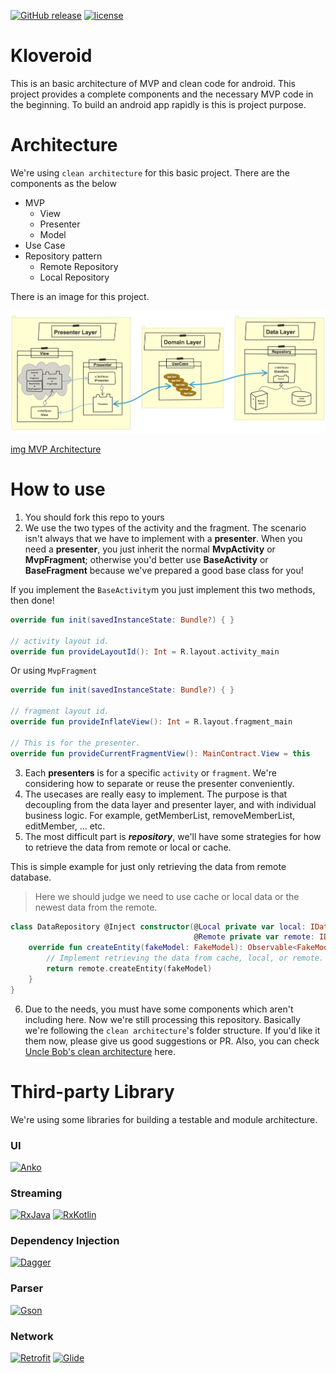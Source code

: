 [![GitHub release](https://img.shields.io/github/release/dev-cloverlab/Kloveroid.svg?style=flat-square)](https://github.com/dev-cloverlab/Kloveroid)
[![license](https://img.shields.io/github/license/dev-cloverlab/Kloveroid.svg?style=flat-square)](https://github.com/dev-cloverlab/Kloveroid)

# Kloveroid

This is an basic architecture of MVP and clean code for android. This project provides a complete
components and the necessary MVP code in the beginning. To build an android app rapidly is this is
project purpose.

# Architecture

We're using `clean architecture` for this basic project. There are the components as the below

- MVP
  - View
  - Presenter
  - Model
- Use Case
- Repository pattern
  - Remote Repository
  - Local Repository

There is an image for this project.

![Architecture](https://github.com/dev-cloverlab/Kloveroid/blob/master/img/architecture.png)

[img MVP Architecture](https://sketchboard.me/JAGLNMNjXMMP)

# How to use

1. You should fork this repo to yours
2. We use the two types of the activity and the fragment. The scenario isn't always that we have
to implement with a **presenter**. When you need a **presenter**, you just inherit the normal
**MvpActivity** or **MvpFragment**; otherwise you'd better use **BaseActivity** or **BaseFragment**
because we've prepared a good base class for you!

If you implement the `BaseActivity`m you just implement this two methods, then done!
```kotlin
override fun init(savedInstanceState: Bundle?) { }

// activity layout id.
override fun provideLayoutId(): Int = R.layout.activity_main
```

Or using `MvpFragment`
```kotlin
override fun init(savedInstanceState: Bundle?) { }

// fragment layout id.
override fun provideInflateView(): Int = R.layout.fragment_main

// This is for the presenter.
override fun provideCurrentFragmentView(): MainContract.View = this
```

3. Each **presenters** is for a specific `activity` or `fragment`. We're considering how to separate
or reuse the presenter conveniently.
4. The usecases are really easy to implement. The purpose is that decoupling from the data layer and
presenter layer, and with individual business logic. For example, getMemberList, removeMemberList,
editMember, ... etc.
5. The most difficult part is **_repository_**, we'll have some strategies for how to retrieve the data
from remote or local or cache.

This is simple example for just only retrieving the data from remote database.

> Here we should judge we need to use cache or local data or the newest data from the remote.

```kotlin
class DataRepository @Inject constructor(@Local private var local: IDataStore,
                                         @Remote private var remote: IDataStore): IDataStore {
    override fun createEntity(fakeModel: FakeModel): Observable<FakeModel> {
        // Implement retrieving the data from cache, local, or remote.
        return remote.createEntity(fakeModel)
    }
}
```

6. Due to the needs, you must have some components which aren't including here. Now we're still
processing this repository. Basically we're following the `clean architecture`'s folder structure.
If you'd like it them now, please give us good suggestions or PR. Also, you can check [Uncle Bob's clean architecture](https://8thlight.com/blog/uncle-bob/2012/08/13/the-clean-architecture.html) here.

# Third-party Library

We're using some libraries for building a testable and module architecture.

### UI

[![Anko](https://img.shields.io/badge/Anko-0.10.2-green.svg?style=flat-square)](https://github.com/Kotlin/anko)

### Streaming

[![RxJava](https://img.shields.io/badge/RxJava-2.1.6-green.svg?style=flat-square)](https://github.com/ReactiveX/RxJava)
[![RxKotlin](https://img.shields.io/badge/RxKotlin-2.1.0-green.svg?style=flat-square)](https://github.com/ReactiveX/RxKotlin)

### Dependency Injection

[![Dagger](https://img.shields.io/badge/Dagger-2.13-green.svg?style=flat-square)](https://github.com/google/dagger)

### Parser

[![Gson](https://img.shields.io/badge/Gson-2.8.2-green.svg?style=flat-square)](https://github.com/google/gson)

### Network

[![Retrofit](https://img.shields.io/badge/Retrofit-2.3.0-green.svg?style=flat-square)](https://github.com/square/retrofit)
[![Glide](https://img.shields.io/badge/Glide-4.3.1-green.svg?style=flat-square)](https://github.com/bumptech/glide)

